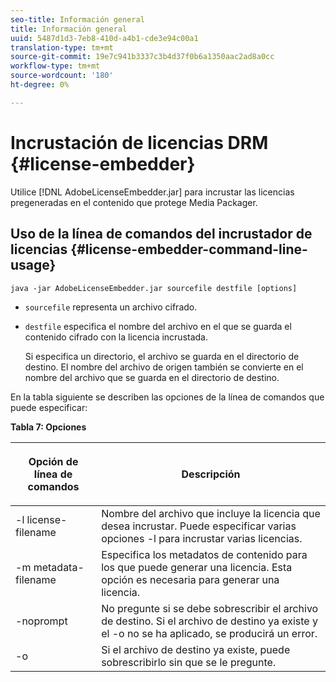 ```yaml
---
seo-title: Información general
title: Información general
uuid: 5487d1d3-7eb8-410d-a4b1-cde3e94c00a1
translation-type: tm+mt
source-git-commit: 19e7c941b3337c3b4d37f0b6a1350aac2ad8a0cc
workflow-type: tm+mt
source-wordcount: '180'
ht-degree: 0%

---
```



# Incrustación de licencias DRM {#license-embedder}

Utilice [!DNL AdobeLicenseEmbedder.jar] para incrustar las licencias pregeneradas en el contenido que protege Media Packager.

## Uso de la línea de comandos del incrustador de licencias {#license-embedder-command-line-usage}

```
java -jar AdobeLicenseEmbedder.jar sourcefile destfile [options]
```

* `sourcefile` representa un archivo cifrado.
* `destfile` especifica el nombre del archivo en el que se guarda el contenido cifrado con la licencia incrustada.

   Si especifica un directorio, el archivo se guarda en el directorio de destino. El nombre del archivo de origen también se convierte en el nombre del archivo que se guarda en el directorio de destino.

En la tabla siguiente se describen las opciones de la línea de comandos que puede especificar:

**Tabla 7: Opciones**

<table frame="all" colsep="1" rowsep="1" class="+ topic/table adobe-d/table " id="table_hnl_2sy_n4">  
 <thead class="- topic/thead "> 
  <tr rowsep="1" class="- topic/row "> 
   <th colname="1" class="- topic/entry entry"> <p class="- topic/p ">Opción de línea de comandos </p> </th> 
   <th colname="2" class="- topic/entry entry"> <p class="- topic/p ">Descripción </p> </th> 
  </tr> 
 </thead>
 <tbody class="- topic/tbody "> 
  <tr rowsep="1" class="- topic/row "> 
   <td colname="1" class="- topic/entry "> <span class="+ topic/ph pr-d/codeph codeph"> -l license-filename  </span> </td> 
   <td colname="2" class="- topic/entry "> Nombre del archivo que incluye la licencia que desea incrustar. Puede especificar varias opciones <span class="codeph"> -l </span> para incrustar varias licencias. </td> 
  </tr> 
  <tr rowsep="1" class="- topic/row "> 
   <td colname="1" class="- topic/entry "> <span class="+ topic/ph pr-d/codeph codeph"> -m metadata-filename  </span> </td> 
   <td colname="2" class="- topic/entry "> Especifica los metadatos de contenido para los que puede generar una licencia. Esta opción es necesaria para generar una licencia. </td> 
  </tr> 
  <tr rowsep="1" class="- topic/row "> 
   <td colname="1" class="- topic/entry "> <span class="codeph"> -noprompt  </span> </td> 
   <td colname="2" class="- topic/entry "> No pregunte si se debe sobrescribir el archivo de destino. Si el archivo de destino ya existe y el <span class="codeph"> -o </span> no se ha aplicado, se producirá un error. </td> 
  </tr> 
  <tr rowsep="0" class="- topic/row "> 
   <td colname="1" class="- topic/entry "> <span class="codeph"> -o  </span> </td> 
   <td colname="2" class="- topic/entry "> Si el archivo de destino ya existe, puede sobrescribirlo sin que se le pregunte. </td> 
  </tr> 
 </tbody> 
</table>
